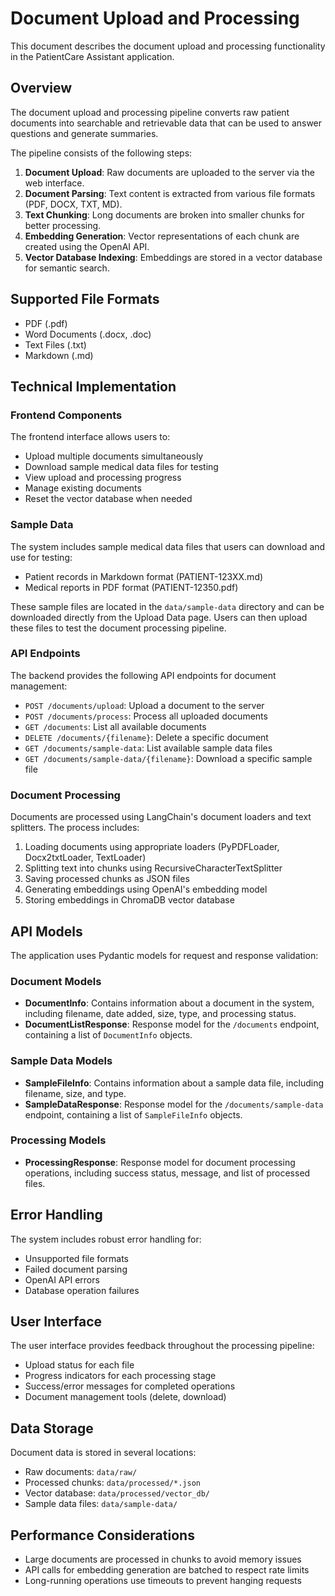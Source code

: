 # Document Upload and Processing

This document describes the document upload and processing functionality in the PatientCare Assistant application.

## Overview

The document upload and processing pipeline converts raw patient documents into searchable and retrievable data that can be used to answer questions and generate summaries.

The pipeline consists of the following steps:

1. **Document Upload**: Raw documents are uploaded to the server via the web interface.
2. **Document Parsing**: Text content is extracted from various file formats (PDF, DOCX, TXT, MD).
3. **Text Chunking**: Long documents are broken into smaller chunks for better processing.
4. **Embedding Generation**: Vector representations of each chunk are created using the OpenAI API.
5. **Vector Database Indexing**: Embeddings are stored in a vector database for semantic search.

## Supported File Formats

- PDF (.pdf)
- Word Documents (.docx, .doc)
- Text Files (.txt)
- Markdown (.md)

## Technical Implementation

### Frontend Components

The frontend interface allows users to:
- Upload multiple documents simultaneously
- Download sample medical data files for testing
- View upload and processing progress
- Manage existing documents
- Reset the vector database when needed

### Sample Data

The system includes sample medical data files that users can download and use for testing:

- Patient records in Markdown format (PATIENT-123XX.md)
- Medical reports in PDF format (PATIENT-12350.pdf)

These sample files are located in the `data/sample-data` directory and can be downloaded directly from the Upload Data page. Users can then upload these files to test the document processing pipeline.

### API Endpoints

The backend provides the following API endpoints for document management:

- `POST /documents/upload`: Upload a document to the server
- `POST /documents/process`: Process all uploaded documents
- `GET /documents`: List all available documents
- `DELETE /documents/{filename}`: Delete a specific document
- `GET /documents/sample-data`: List available sample data files
- `GET /documents/sample-data/{filename}`: Download a specific sample file

### Document Processing

Documents are processed using LangChain's document loaders and text splitters. The process includes:

1. Loading documents using appropriate loaders (PyPDFLoader, Docx2txtLoader, TextLoader)
2. Splitting text into chunks using RecursiveCharacterTextSplitter
3. Saving processed chunks as JSON files
4. Generating embeddings using OpenAI's embedding model
5. Storing embeddings in ChromaDB vector database

## API Models

The application uses Pydantic models for request and response validation:

### Document Models

- **DocumentInfo**: Contains information about a document in the system, including filename, date added, size, type, and processing status.
- **DocumentListResponse**: Response model for the `/documents` endpoint, containing a list of `DocumentInfo` objects.

### Sample Data Models

- **SampleFileInfo**: Contains information about a sample data file, including filename, size, and type.
- **SampleDataResponse**: Response model for the `/documents/sample-data` endpoint, containing a list of `SampleFileInfo` objects.

### Processing Models

- **ProcessingResponse**: Response model for document processing operations, including success status, message, and list of processed files.

## Error Handling

The system includes robust error handling for:
- Unsupported file formats
- Failed document parsing
- OpenAI API errors
- Database operation failures

## User Interface

The user interface provides feedback throughout the processing pipeline:
- Upload status for each file
- Progress indicators for each processing stage
- Success/error messages for completed operations
- Document management tools (delete, download)

## Data Storage

Document data is stored in several locations:
- Raw documents: `data/raw/`
- Processed chunks: `data/processed/*.json`
- Vector database: `data/processed/vector_db/`
- Sample data files: `data/sample-data/`

## Performance Considerations

- Large documents are processed in chunks to avoid memory issues
- API calls for embedding generation are batched to respect rate limits
- Long-running operations use timeouts to prevent hanging requests
